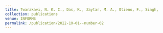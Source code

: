 ```yaml
---
title: Twarakavi, N. K. C., Das, K., Zaytar, M. A., Otieno, F., Singh, J., Silva, B., ... & Godbole, S. (2022).
collection: publications
venue: INFORMS 
permalink: /publication/2022-10-01--number-02
---
```

